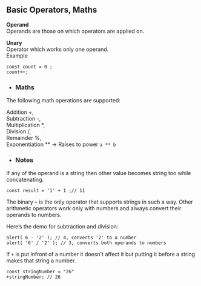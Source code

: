 ## Basic Operators, Maths
**Operand**  
Operands are those on which operators are applied on.  

**Unary**  
Operator which works only one operand.  
 Example 
 ```JS
 const count = 0 ;
 count++;
 ```

  - ### Maths
The following math operations are supported:

Addition +,  
Subtraction -,  
Multiplication *,  
Division /,  
Remainder %,  
Exponentiation **  -> Raises to power ``` a ** b ```

 - ### Notes 
 If any of the operand is a string then other value becomes string too while concatenating.
 ```JS
 const result = '1' + 1 ;// 11
 ```

 The binary ```+``` is the only operator that supports strings in such a way. Other arithmetic operators work only with numbers and always convert their operands to numbers.

Here’s the demo for subtraction and division:
```JS
alert( 6 - '2' ); // 4, converts '2' to a number
alert( '6' / '2' ); // 3, converts both operands to numbers
```

If ```+``` is put infront of a number it doesn't affect it but putting it before a string makes that string a number.
```JS
const stringNumber = "26"
+stringNumber; // 26
```